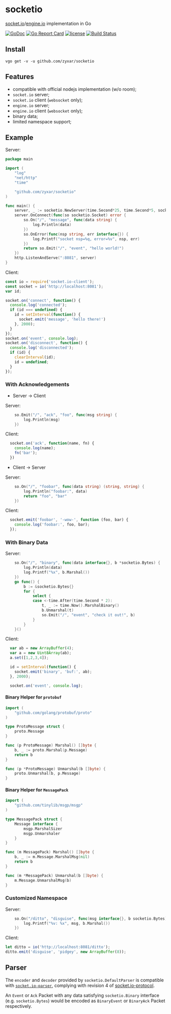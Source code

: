# socketio

[socket.io](https://socket.io/)/[engine.io](https://github.com/socketio/engine.io) implementation in Go

[![GoDoc](https://godoc.org/github.com/zyxar/socketio?status.svg)](https://godoc.org/github.com/zyxar/socketio)
[![Go Report Card](https://goreportcard.com/badge/github.com/zyxar/socketio)](https://goreportcard.com/report/github.com/zyxar/socketio)
[![license](https://img.shields.io/badge/license-New%20BSD-red.svg)](https://github.com/zyxar/socketio/blob/master/LICENSE)
[![Build Status](https://travis-ci.org/zyxar/socketio.svg?branch=master)](https://travis-ci.org/zyxar/socketio)


## Install

```shell
vgo get -v -u github.com/zyxar/socketio
```

## Features

- compatible with official nodejs implementation (w/o room);
- `socket.io` server;
- `socket.io` client (`websocket` only);
- `engine.io` server;
- `engine.io` client (`websocket` only);
- binary data;
- limited namespace support;


## Example

Server:
```go
package main

import (
	"log"
	"net/http"
	"time"

	"github.com/zyxar/socketio"
)

func main() {
	server, _ := socketio.NewServer(time.Second*25, time.Second*5, socketio.DefaultParser)
	server.OnConnect(func(so socketio.Socket) error {
		so.On("/", "message", func(data string) {
			log.Println(data)
		})
		so.OnError(func(nsp string, err interface{}) {
			log.Printf("socket nsp=%q, error=%v", nsp, err)
		})
		return so.Emit("/", "event", "hello world!")
	})
	http.ListenAndServe(":8081", server)
}
```
Client:
```js
const io = require('socket.io-client');
const socket = io('http://localhost:8081');
var id;

socket.on('connect', function() {
  console.log('connected');
  if (id === undefined) {
    id = setInterval(function() {
      socket.emit('message', 'hello there!')
    }, 2000);
  }
});
socket.on('event', console.log);
socket.on('disconnect', function() {
  console.log('disconnected');
  if (id) {
    clearInterval(id);
    id = undefined;
  }
});
```

### With Acknowledgements

- Server -> Client

Server:
```go
	so.Emit("/", "ack", "foo", func(msg string) {
		log.Println(msg)
	})
```
Client:
```js
  socket.on('ack', function(name, fn) {
    console.log(name);
    fn('bar');
  })
```

- Client -> Server

Server:
```go
	so.On("/", "foobar", func(data string) (string, string) {
		log.Println("foobar:", data)
		return "foo", "bar"
	})
```

Client:
```js
  socket.emit('foobar', '-wow-', function (foo, bar) {
    console.log('foobar:', foo, bar);
  });
```

### With Binary Data

Server:
```go
	so.On("/", "binary", func(data interface{}, b *socketio.Bytes) {
		log.Println(data)
		log.Printf("%x", b.Marshal())
	})
	go func() {
		b := &socketio.Bytes{}
		for {
			select {
			case <-time.After(time.Second * 2):
				t, _ := time.Now().MarshalBinary()
				b.Unmarshal(t)
				so.Emit("/", "event", "check it out!", b)
			}
		}
	}()
```

Client:
```js
  var ab = new ArrayBuffer(4);
  var a = new Uint8Array(ab);
  a.set([1,2,3,4]);

  id = setInterval(function() {
    socket.emit('binary', 'buf:', ab);
  }, 2000);

  socket.on('event', console.log);
```

#### Binary Helper for `protobuf`

```go
import (
	"github.com/golang/protobuf/proto"
)

type ProtoMessage struct {
	proto.Message
}

func (p ProtoMessage) Marshal() []byte {
	b, _ := proto.Marshal(p.Message)
	return b
}

func (p *ProtoMessage) Unmarshal(b []byte) {
	proto.Unmarshal(b, p.Message)
}
```

#### Binary Helper for `MessagePack`

```go
import (
	"github.com/tinylib/msgp/msgp"
)

type MessagePack struct {
	Message interface {
		msgp.MarshalSizer
		msgp.Unmarshaler
	}
}

func (m MessagePack) Marshal() []byte {
	b, _ := m.Message.MarshalMsg(nil)
	return b
}

func (m *MessagePack) Unmarshal(b []byte) {
	m.Message.UnmarshalMsg(b)
}
```


### Customized Namespace

Server:
```go
	so.On("/ditto", "disguise", func(msg interface{}, b socketio.Bytes) {
		log.Printf("%v: %x", msg, b.Marshal())
	})
```

Client:
```js
let ditto = io('http://localhost:8081/ditto');
ditto.emit('disguise', 'pidgey', new ArrayBuffer(8));
```

## Parser

The `encoder` and `decoder` provided by `socketio.DefaultParser` is compatible with [`socket.io-parser`](https://github.com/socketio/socket.io-parser/), complying with revision 4 of [socket.io-protocol](https://github.com/socketio/socket.io-protocol).

An `Event` or `Ack` Packet with any data satisfying `socketio.Binary` interface (e.g. `socketio.Bytes`) would be encoded as `BinaryEvent` or `BinaryAck` Packet respectively.
